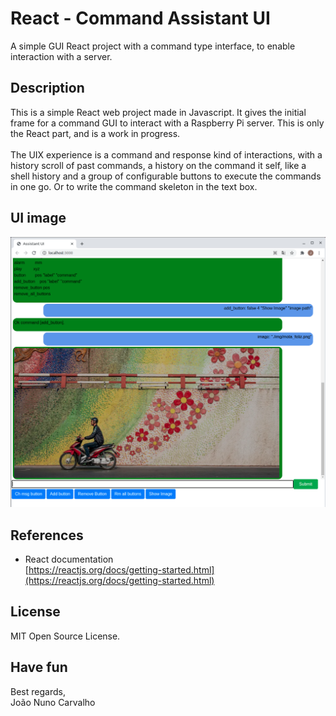 # React - Command Assistant UI
A simple GUI React project with a command type interface, to enable interaction with a server.

## Description
This is a simple React web project made in Javascript. It gives the initial frame for a command GUI to interact with a Raspberry Pi server. This is only the React part, and is a work in progress. <br>
<br>
The UIX experience is a command and response kind of interactions, with a history scroll of past commands, a history on the command it self, like a shell history and a group of configurable buttons to execute the commands in one go. Or to write the command skeleton in the text box.  


## UI image

![React - Command Assistant UI](./React_Command_Assistant_UI.png)


## References
* React documentation <br>
  [https://reactjs.org/docs/getting-started.html](https://reactjs.org/docs/getting-started.html)


## License
MIT Open Source License.


## Have fun
Best regards, <br>
João Nuno Carvalho
